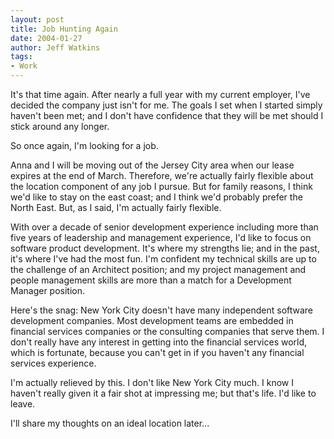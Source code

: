 ```yaml
---
layout: post
title: Job Hunting Again
date: 2004-01-27
author: Jeff Watkins
tags:
- Work
---
```


<p>It's that time again. After nearly a full year with my current
employer, I've decided the company just isn't for me. The goals I set
when I started simply haven't been met; and I don't have confidence
that they will be met should I stick around any longer.</p>
<p>So once again, I'm looking for a job.</p>
<p>Anna and I will be moving out of the Jersey City area when our lease
expires at the end of March. Therefore, we're actually fairly flexible
about the location component of any job I pursue. But for family
reasons, I think we'd like to stay on the east coast; and I think we'd
probably prefer the North East. But, as I said, I'm actually fairly
flexible.</p>
<p>With over a decade of senior development experience including more
than five years of leadership and management experience, I'd like to
focus on software product development. It's where my strengths lie; and
in the past, it's where I've had the most fun. I'm confident my
technical skills are up to the challenge of an Architect position; and
my project management and people management skills are more than a
match for a Development Manager position.</p>
<p>Here's the snag: New York City doesn't have many independent
software development companies. Most development teams are embedded in
financial services companies or the consulting companies that serve
them. I don't really have any interest in getting into the financial
services world, which is fortunate, because you can't get in if you
haven't any financial services experience.</p>
<p>I'm actually relieved by this. I don't like New York City much. I
know I haven't really given it a fair shot at impressing me; but that's
life. I'd like to leave.</p>
<p>I'll share my thoughts on an ideal location later...</p>